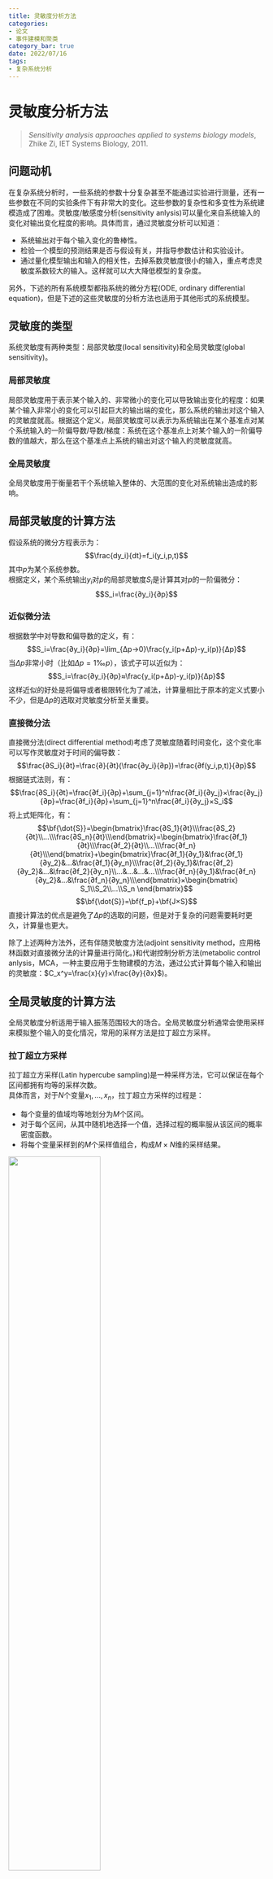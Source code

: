 ```yaml
---
title: 灵敏度分析方法
categories: 
- 论文
- 事件建模和聚类
category_bar: true
date: 2022/07/16
tags:
- 复杂系统分析
---
```

# 灵敏度分析方法
> *Sensitivity analysis approaches applied to systems biology models*, Zhike Zi, IET Systems Biology, 2011.  

## 问题动机
在复杂系统分析时，一些系统的参数十分复杂甚至不能通过实验进行测量，还有一些参数在不同的实验条件下有非常大的变化。这些参数的复杂性和多变性为系统建模造成了困难。灵敏度/敏感度分析(sensitivity anlysis)可以量化来自系统输入的变化对输出变化程度的影响。具体而言，通过灵敏度分析可以知道：  
- 系统输出对于每个输入变化的鲁棒性。  
- 检验一个模型的预测结果是否与假设有关，并指导参数估计和实验设计。  
- 通过量化模型输出和输入的相关性，去掉系数灵敏度很小的输入，重点考虑灵敏度系数较大的输入。这样就可以大大降低模型的复杂度。  
  
另外，下述的所有系统模型都指系统的微分方程(ODE, ordinary differential equation)，但是下述的这些灵敏度的分析方法也适用于其他形式的系统模型。  

## 灵敏度的类型
系统灵敏度有两种类型：局部灵敏度(local sensitivity)和全局灵敏度(global sensitivity)。  

### 局部灵敏度
局部灵敏度用于表示某个输入的、非常微小的变化可以导致输出变化的程度：如果某个输入非常小的变化可以引起巨大的输出端的变化，那么系统的输出对这个输入的灵敏度就高。根据这个定义，局部灵敏度可以表示为系统输出在某个基准点对某个系统输入的一阶偏导数/导数/梯度：系统在这个基准点上对某个输入的一阶偏导数的值越大，那么在这个基准点上系统的输出对这个输入的灵敏度就高。  

### 全局灵敏度
全局灵敏度用于衡量若干个系统输入整体的、大范围的变化对系统输出造成的影响。  


## 局部灵敏度的计算方法
假设系统的微分方程表示为： 
$$\frac{dy_i}{dt}=f_i(y_i,p,t)$$
其中$p$为某个系统参数。  
根据定义，某个系统输出$y_i$对$p$的局部灵敏度$S_i$是计算其对$p$的一阶偏微分：  
$$S_i=\frac{∂y_i}{∂p}$$

### 近似微分法
根据数学中对导数和偏导数的定义，有：
$$S_i=\frac{∂y_i}{∂p}=\lim_{Δp→0}\frac{y_i(p+Δp)-y_i(p)}{Δp}$$
当$Δp$非常小时（比如$Δp=1‰p$），该式子可以近似为：  
$$S_i=\frac{∂y_i}{∂p}≈\frac{y_i(p+Δp)-y_i(p)}{Δp}$$
这样近似的好处是将偏导或者极限转化为了减法，计算量相比于原本的定义式要小不少，但是$Δp$的选取对灵敏度分析至关重要。  

### 直接微分法
直接微分法(direct differential method)考虑了灵敏度随着时间变化，这个变化率可以写作灵敏度对于时间的偏导数：  
$$\frac{∂S_i}{∂t}=\frac{∂}{∂t}(\frac{∂y_i}{∂p})=\frac{∂f(y_i,p,t)}{∂p}$$
根据链式法则，有： 
$$\frac{∂S_i}{∂t}=\frac{∂f_i}{∂p}+\sum_{j=1}^n\frac{∂f_i}{∂y_j}×\frac{∂y_j}{∂p}=\frac{∂f_i}{∂p}+\sum_{j=1}^n\frac{∂f_i}{∂y_j}×S_i$$
将上式矩阵化，有：  
$$\bf{\dot{S}}=\begin{bmatrix}\frac{∂S_1}{∂t}\\\frac{∂S_2}{∂t}\\...\\\frac{∂S_n}{∂t}\\\end{bmatrix}=\begin{bmatrix}\frac{∂f_1}{∂t}\\\frac{∂f_2}{∂t}\\...\\\frac{∂f_n}{∂t}\\\end{bmatrix}+\begin{bmatrix}\frac{∂f_1}{∂y_1}&\frac{∂f_1}{∂y_2}&...&\frac{∂f_1}{∂y_n}\\\frac{∂f_2}{∂y_1}&\frac{∂f_2}{∂y_2}&...&\frac{∂f_2}{∂y_n}\\...&...&...&...\\\frac{∂f_n}{∂y_1}&\frac{∂f_n}{∂y_2}&...&\frac{∂f_n}{∂y_n}\\\end{bmatrix}×\begin{bmatrix}
    S_1\\S_2\\...\\S_n
\end{bmatrix}$$
$$\bf{\dot{S}}=\bf{f_p}+\bf{J×S}$$
直接计算法的优点是避免了$Δp$的选取的问题，但是对于复杂的问题需要耗时更久，计算量也更大。  

除了上述两种方法外，还有伴随灵敏度方法(adjoint sensitivity method，应用格林函数对直接微分法的计算量进行简化。)和代谢控制分析方法(metabolic control anlysis，MCA，一种主要应用于生物建模的方法，通过公式计算每个输入和输出的灵敏度：$C_x^y=\frac{x}{y}×\frac{∂y}{∂x}$)。  

## 全局灵敏度的计算方法
全局灵敏度分析适用于输入振荡范围较大的场合。全局灵敏度分析通常会使用采样来模拟整个输入的变化情况，常用的采样方法是拉丁超立方采样。

### 拉丁超立方采样
拉丁超立方采样(Latin hypercube sampling)是一种采样方法，它可以保证在每个区间都拥有均等的采样次数。  
具体而言，对于$N$个变量$x_1,...,x_n$，拉丁超立方采样的过程是：  
- 每个变量的值域均等地划分为$M$个区间。  
- 对于每个区间，从其中随机地选择一个值，选择过程的概率服从该区间的概率密度函数。  
- 将每个变量采样到的$M$个采样值组合，构成$M×N$维的采样结果。  

<img src = https://cdn.jsdelivr.net/gh/l61012345/Pic/img/20220717171131.png width=60%>  

上图对比了拉丁超立方采样(a)和随机采样(b)的采样结果。可以发现，拉丁超立方采样在每个区间内都各有一次采样，保证了采样的公平性。而随机采样无法保证每个区间内被采样的次数都相同。  
拉丁超立方采样的缺点是在抽样过程中实施了对样本方差的有偏估计，因此在使用基于方差的灵敏度方法时，应当避免使用拉丁超立方采样。  

### 莫里斯灵敏度分析法
莫里斯灵敏度分析法(Morris sensitivity)的基本实现基于控制变量，即一次只改变一个变量。对于$k$个系统的参数/输入，其对每一个参数离散地采样$p$次，采样方法可以是蒙特卡罗方法，最终形成$k×p$的矩阵。对于第$i$个系统参数$x_i$的某次采样，其对整个系统影响的贡献(elementary effects)可以表示为：  
$$d(x_i)=\frac{y(x_1,...,x_{i-1},x_i+Δ,x_{i+1},...,x_k)-y(x)}{Δ}$$
其中$x∈[x_1,x_2,x_{k-1},x_k]$，是一个参考值。$Δ=z\frac{1}{p-1},z∈z^*$。  
在莫里斯灵敏度分析中，$r$个输入变量的均值（$μ=\frac{1}{r}\sum_{i=1}^rd_i$）和均方差($\sigma=\sqrt{\sum_{i=1}^r(d_i-μ_i)/q}$)称为这$r$个输入变量$\bf{x_r}=[x_1,...,x_r]$整体的灵敏度因子，可对$\bf{x_r}$的灵敏度进行判断：当平均值很小时，则说明$\bf{x_r}$对模型的影响很小，该参数不重要；当平均值较大，则说明$\bf{x_r}$与模型输出有线性关系；均方差比较小时，则说明该参数与其他参数的相关性弱；但当平均值和均方差都比较大时，则说明该参数与模型输出有非线性关系，并且该参数与其他参数的相关性、关联性强。  
莫里斯方法的计算量比较小，但是只能在模型是单调的、且$d(x_i)$每次采样值均大于0时（避免采样之间相互对消而造成的干扰）效果才比较好。此外，$p$和$Δ$的选取也会对灵敏度分析产生影响。  

{% note info %}  
系统的单调性：给定控制系统初始值的上下界，给定输入（也可理解为扰动）的上下界，以及控制模型，则可以得到控制系统状态的上下界。  
{% endnote %}  


### WALS算法/有权局部灵敏度均值法
WALS算法(weighted average of local sensitivities)的想法和莫里斯方法相似，都是独立的对参数的灵敏度贡献进行计算，WALS算法的过程如下：  
- 在整个参数空间中，随机地选取参数设置点，在计算该点下的每个参数的局部灵敏度。  
- 按照玻尔兹曼分布：$exp(-E/Tk_b)$为每个参数赋予权重，其中$E$是该参数$p$下$y(p+\Delta)$该参数点一个参考输出$y(p_r)$的有权最小均方差(WLSE)，$y(p_r)$可以通过实验进行观测；$k_bT$是一个尺度系数。具体而言，在参数空间中点$\bf{x_k}$下，参数$p$的有权局部灵敏度为：  
  $$w_p^k=exp\left(-\frac{WLSE(x_k)}{min[WLSE(x_i),i=1,2,...,N]}\right)$$
  其中$N$表示在参数空间中的采样次数。  
- 计算参数$p$的全局灵敏度：  
  $$WALS_p=\sum_{k=1}^NS_p^kw_p^k$$
  其中$S_p^k$是参数$p$在点$\bf{x_k}$下的局部灵敏度。  

WALS算法依赖于采样方法，由于存在均方差计算，其计算量相比莫里斯方法更大。  

### 索伯灵敏度分析法
前两种灵敏度分析方法都基于采样，索伯灵敏度分析法(sobel sensitivity analysis method)基于方差，索伯方法是一种无偏的分析方法，在实施前没有假设模型的输入和输出有必然联系。索伯方法基于对系统输出的方差函数的分解：将关于系统输出的方差函数$f(x)$分解为多个输入变量导致的方差函数，并在这个过程中增加函数的维度。  
对于整个输出函数$f(x)$，可以分解为多个输入变量导致的输出：  
$$f(x)=f_0+∑_{i=1}^kf_i(x_i)+∑_{i=1}^k∑_{j=i+1}^kf_{ij}(x_i,x_j)+...+f_{1...k}(x_1,x_2,...,x_k)$$
其中，输出函数的方差为：  
$$D=∫f^2(x)dx-(∫f(x)dx)^2$$
某些输出变量导致的部分方差表示为：  
$$D_{i_1,i_2,i_3,...,i_s}=∫...∫f^2(x_{i_1},...,x_{i_s})dx_{i_1}...dx_{i_s}$$
那么$i_1,i_2,i_3,...,i_s$整体的全局灵敏度可以表示为：  
$$S_{i_1,i_2,i_3,...,i_s}=\frac{D_{i_1,i_2,i_3,...,i_s}}{D}$$
其中第$i$个输入的灵敏度表示为$S_i=D_i/D$.  
不难看出，索伯方法是一种计算量极大的算法。  

### 傅里叶振幅分析法
另一种基于方差的全局灵敏度计算方法是傅里叶振幅分析法(FAST,Fourier amplitude sensitivity test)。傅里叶振幅分析法预先假设了所有的参数都与其他参数独立无关。傅里叶振幅分析方法的步骤是：  
对每一个参数进行采样，第$i$个参数$p_i$的采样服从传递函数：  
$$p_i=p_i^0e^{G_i(sinω_is)}$$
其中$p_i^0$是对$p_i$的一个参考值;$G_i$是$p_i$的概率密度函数在$s$域的表达;$ω_i$是一系列线性无关的整数角频率;$s$是一个尺度系数。 
输出的期望为：$\frac{1}{2π}\int_{-π}^πf(s)ds$，其中$f(s)=f(G_1sin(ω_1s),...,G_ksin(ω_ks))$，根据帕塞瓦尔定律，有输出的方差为：   
$$D≊2∑_{i=1}(A_j^2+B_j^2)$$
$$A_j=\frac{1}{2π}\int_{-π}^πf(s)cos(js)ds$$
$$B_j=\frac{1}{2π}\int_{-π}^πf(s)sin(js)ds$$
在这种方法下某个输入$x_i$的部分方差可以表示为：  
$$D_i≊2∑_{p=1}(A^2_{pω_i}+B^2_{pω_i})$$
$p$表示对$x_i$一共进行了$p$次采样。  
那么，$x_i$的灵敏度可以表示为归一化方差：  
$$S_i=\frac{D_i}{D}≊\frac{2∑_{p=1}(A^2_{pω_i}+B^2_{pω_i})}{2∑_{p=1}(A^2_{j}+B^2_{j})}$$
傅里叶振幅分析也是一种计算量非常大的方法。  

## 评价
### 局部灵敏度和全局灵敏度
从整个系统的参数空间（即整个系统所有可能的参数设置的范围）上来看，局部灵敏度只能在一个基准的参数设置点上衡量小范围变化的影响程度，因此灵敏度的可靠性依赖于这个基准点的参数设置。此外，相比于全局灵敏度，单个或者几个一阶导的计算使得局部灵敏度的计算量要远远小于全局灵敏度。  
而全局灵敏度不需要依赖某个点的参数设置，它更适用于输入变量在较大范围内变化的情况。  

### 全局灵敏度分析法的选择
全局灵敏度分析法可以分为三种：基于采样的分析方法（WALS法）、基于筛选的方法(莫里斯方法)和基于方差的分析方法（索伯分析、傅里叶振幅分析）。  
基于方差的分析方法计算量非常大；而对于基于筛选的莫里斯法，在输入变量数量较多的情况下，采样次数较多，计算所有输入变量的方差和均值的计算量也比较大，此外在系统模型非单调的前提下，在计算均值时，不同输入变量之间的灵敏度贡献可能被相互抵消掉；而基于采样的WALS方法所需要的计算量相比于前两者更小。莫里斯法和许多基于采样的灵敏度分析法都基于系统是单调的假设，在系统是非单调的条件下，一般采用基于方差的灵敏度分析方法。  

### 灵敏度分析的局限性
灵敏度分析为系统建模提供了变量之间关系的衡量，但是灵敏度没有直接描述这样的关系或者机制。变量本身的描述方式决定了灵敏度分析的准确性，当变量本身描述较差时，灵敏度分析结果也可能不能完全反映变量之间的关系，因此，应当在灵敏度分析之后，使用实验（比如控制变量、施加微小干扰）对变量之间的关系进行验证。  